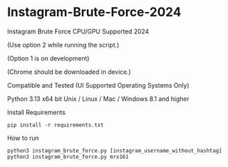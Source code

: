 # Instagram-Brute-Force-2024
Instagram Brute Force CPU/GPU Supported 2024

(Use option 2 while running the script.)

(Option 1 is on development)

(Chrome should be downloaded in device.)

Compatible and Tested (UI Supported Operating Systems Only)

Python 3.13
x64 bit
Unix / Linux / Mac / Windows 8.1 and higher

Install Requirements
```
pip install -r requirements.txt
```

How to run
```
python3 instagram_brute_force.py [instagram_username_without_hashtag]
python3 instagram_brute_force.py mrx161
```
